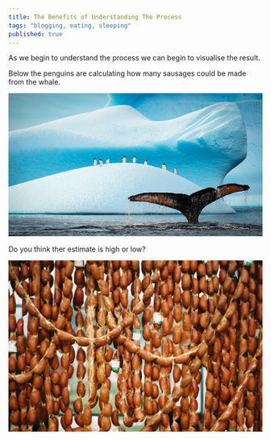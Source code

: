 ```yaml
---
title: The Benefits of Understanding The Process
tags: "blogging, eating, sleeping"
published: true
---
```



As we begin to understand the process we can begin to visualise the result.

Below the penguins are calculating how many sausages could be made from the whale.

![](/uploads/fd802a72-54a7-444f-ba64-1548c7494010.jpg)

Do you think ther estimate is high or low?

![](/uploads/versions/sausages---(----1818-1228)---.jpg)
